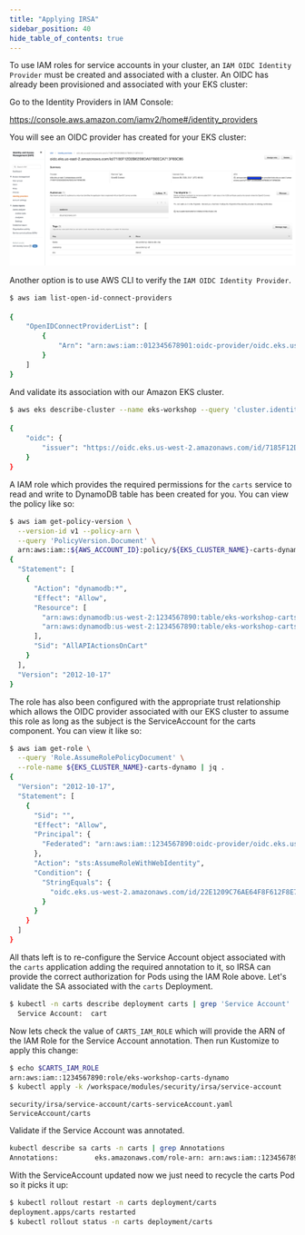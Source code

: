 ```yaml
---
title: "Applying IRSA"
sidebar_position: 40
hide_table_of_contents: true
---
```

 
To use IAM roles for service accounts in your cluster, an `IAM OIDC Identity Provider` must be created and associated with a cluster. An OIDC has already been provisioned and associated with your EKS cluster:

Go to the Identity Providers in IAM Console:

https://console.aws.amazon.com/iamv2/home#/identity_providers

You will see an OIDC provider has created for your EKS cluster:

![IAM OIDC Provider](./assets/oidc.png)

Another option is to use AWS CLI to verify the `IAM OIDC Identity Provider`.

```bash
$ aws iam list-open-id-connect-providers

{
    "OpenIDConnectProviderList": [
        {
            "Arn": "arn:aws:iam::012345678901:oidc-provider/oidc.eks.us-east-2.amazonaws.com/id/7185F12D2B62B8DA97B0ECA713F66C86"
        }
    ]
}
```

And validate its association with our Amazon EKS cluster.

```bash
$ aws eks describe-cluster --name eks-workshop --query 'cluster.identity'

{
    "oidc": {
        "issuer": "https://oidc.eks.us-west-2.amazonaws.com/id/7185F12D2B62B8DA97B0ECA713F66C86"
    }
}
```


A IAM role which provides the required permissions for the `carts` service to read and write to DynamoDB table has been created for you. You can view the policy like so:

```bash
$ aws iam get-policy-version \
  --version-id v1 --policy-arn \
  --query 'PolicyVersion.Document' \
  arn:aws:iam::${AWS_ACCOUNT_ID}:policy/${EKS_CLUSTER_NAME}-carts-dynamo | jq .
{
  "Statement": [
    {
      "Action": "dynamodb:*",
      "Effect": "Allow",
      "Resource": [
        "arn:aws:dynamodb:us-west-2:1234567890:table/eks-workshop-carts",
        "arn:aws:dynamodb:us-west-2:1234567890:table/eks-workshop-carts/index/*"
      ],
      "Sid": "AllAPIActionsOnCart"
    }
  ],
  "Version": "2012-10-17"
}
```

The role has also been configured with the appropriate trust relationship which allows the OIDC provider associated with our EKS cluster to assume this role as long as the subject is the ServiceAccount for the carts component. You can view it like so:

```bash
$ aws iam get-role \
  --query 'Role.AssumeRolePolicyDocument' \
  --role-name ${EKS_CLUSTER_NAME}-carts-dynamo | jq .
{
  "Version": "2012-10-17",
  "Statement": [
    {
      "Sid": "",
      "Effect": "Allow",
      "Principal": {
        "Federated": "arn:aws:iam::1234567890:oidc-provider/oidc.eks.us-west-2.amazonaws.com/id/22E1209C76AE64F8F612F8E703E5BBD7"
      },
      "Action": "sts:AssumeRoleWithWebIdentity",
      "Condition": {
        "StringEquals": {
          "oidc.eks.us-west-2.amazonaws.com/id/22E1209C76AE64F8F612F8E703E5BBD7:sub": "system:serviceaccount:carts:carts"
        }
      }
    }
  ]
}
```

All thats left is to re-configure the Service Account object associated with the `carts` application adding the required annotation to it, so IRSA can provide the correct authorization for Pods using the IAM Role above. 
Let's validate the SA associated with the `carts` Deployment.

```bash
$ kubectl -n carts describe deployment carts | grep 'Service Account'
  Service Account:  cart
```

Now lets check the value of `CARTS_IAM_ROLE` which will provide the ARN of the IAM Role for the Service Account annotation. Then run Kustomize to apply this change:

```bash
$ echo $CARTS_IAM_ROLE
arn:aws:iam::1234567890:role/eks-workshop-carts-dynamo
$ kubectl apply -k /workspace/modules/security/irsa/service-account
```


```kustomization
security/irsa/service-account/carts-serviceAccount.yaml
ServiceAccount/carts
```

Validate if the Service Account was annotated.

```bash
kubectl describe sa carts -n carts | grep Annotations
Annotations:         eks.amazonaws.com/role-arn: arn:aws:iam::1234567890:role/eks-workshop-carts-dynamo
```

With the ServiceAccount updated now we just need to recycle the carts Pod so it picks it up:

```bash
$ kubectl rollout restart -n carts deployment/carts
deployment.apps/carts restarted
$ kubectl rollout status -n carts deployment/carts
```
